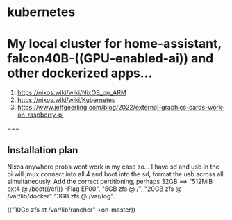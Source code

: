 # kubernetes
My local cluster for home-assistant, falcon40B-((GPU-enabled-ai)) and other dockerized apps...   
===  
1) https://nixos.wiki/wiki/NixOS_on_ARM  
2) https://nixos.wiki/wiki/Kubernetes
3) https://www.jeffgeerling.com/blog/2022/external-graphics-cards-work-on-raspberry-pi

===  
## Installation plan  
Nixos anywhere probs wont work in my case so...  I have sd and usb in the pi will jmux connect into all 4 and boot into the sd, format the usb across all simultaneously. Add the correct pertitioning, perhaps 32GB ==> "512MiB ext4 @ /boot((/efi)) -Flag EF00", "5GB zfs @ /", "20GB zfs @ /var/lib/docker" "3GB zfs @ /var/log".    
  
(("10Gb zfs at /var/lib/rancher"->on-master))  
